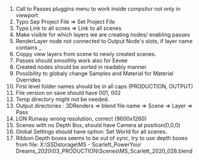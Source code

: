 1. Call to Passes pluggins menu to work inside compsitor not only in viewport
2. Typo Sep Project File => Set Project File
3. Typo Link to all scnes => Link to all scenes
4. Make visible for which layers we are creating nodes/ enabling passes
5. RenderLayer node not connected to Output Node's slots, if layer name contains _
6. Coppy view layers from scene to newly created scenes.
7. Passes should smoothly work also for Eevee
8. Created nodes should be sorted in readably manner
9. Possibility to globaly change Samples and Material for Material Overrides
10. First level folder names should be in all caps (PRODUCTION, OUTPUT)
11. File version on save should have 001, 002 
12. Temp directory might not be needed.
13. Output directories :
    3DRenders => blend file name => Scene => Layer => Pass
14. LON Runway wrong resolution, correct (9600x1260)
15. Scenes with no Depth Box, should have Camera at position(0,0,0)
16. Global Settings should have option: Set World for all scenes.
17. Ribbon Depth boxes seems to be out of sync, try to use depth boxes from file:
    X:\SSDstorage\MS - Scarlett_PowerYour Dreams_2020\03_PRODUCTION\Scenes\MS_Scarlett_2020_028.blend